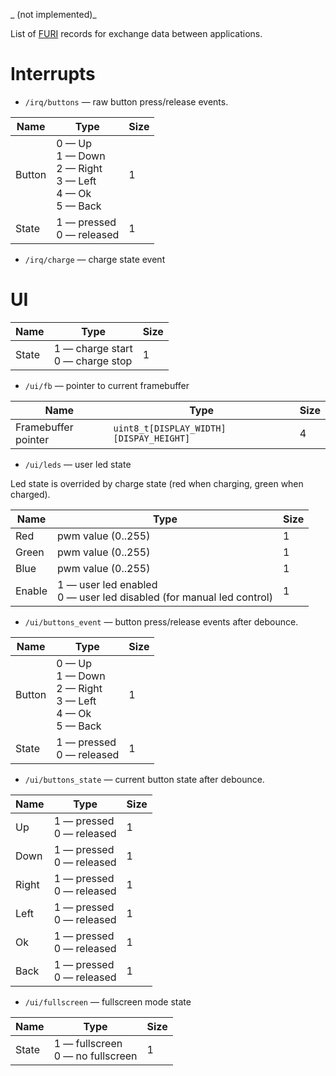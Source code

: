 _ (not implemented)_

List of [FURI](FURI) records for exchange data between applications.

# Interrupts

* `/irq/buttons` &mdash; raw button press/release events.

|Name|Type|Size|
|---|---|---|
|Button|0 &mdash; Up<br/>1 &mdash; Down<br/>2 &mdash; Right<br/>3 &mdash; Left<br/>4 &mdash; Ok<br/>5 &mdash; Back|1|
|State|1 &mdash; pressed<br/>0 &mdash; released|1|

* `/irq/charge` &mdash; charge state event

# UI

|Name|Type|Size|
|---|---|---|
|State|1 &mdash; charge start<br/>0 &mdash; charge stop|1|

* `/ui/fb` &mdash; pointer to current framebuffer

|Name|Type|Size|
|---|---|---|
|Framebuffer pointer|`uint8_t[DISPLAY_WIDTH][DISPAY_HEIGHT]`|4|

* `/ui/leds` &mdash; user led state

Led state is overrided by charge state (red when charging, green when charged).

|Name|Type|Size|
|---|---|---|
|Red|pwm value (0..255)|1|
|Green|pwm value (0..255)|1|
|Blue|pwm value (0..255)|1|
|Enable|1 &mdash; user led enabled<br/>0 &mdash; user led disabled (for manual led control)|1|

* `/ui/buttons_event` &mdash; button press/release events after debounce.

|Name|Type|Size|
|---|---|---|
|Button|0 &mdash; Up<br/>1 &mdash; Down<br/>2 &mdash; Right<br/>3 &mdash; Left<br/>4 &mdash; Ok<br/>5 &mdash; Back|1|
|State|1 &mdash; pressed<br/>0 &mdash; released|1|

* `/ui/buttons_state` &mdash; current button state after debounce.

|Name|Type|Size|
|---|---|---|
|Up|1 &mdash; pressed<br/>0 &mdash; released|1|
|Down|1 &mdash; pressed<br/>0 &mdash; released|1|
|Right|1 &mdash; pressed<br/>0 &mdash; released|1|
|Left|1 &mdash; pressed<br/>0 &mdash; released|1|
|Ok|1 &mdash; pressed<br/>0 &mdash; released|1|
|Back|1 &mdash; pressed<br/>0 &mdash; released|1|

* `/ui/fullscreen` &mdash; fullscreen mode state

|Name|Type|Size|
|---|---|---|
|State|1 &mdash; fullscreen<br/>0 &mdash; no fullscreen|1|
